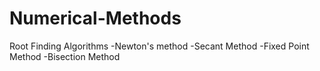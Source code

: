 # Numerical-Methods

Root Finding Algorithms
-Newton's method
-Secant Method 
-Fixed Point Method
-Bisection Method
